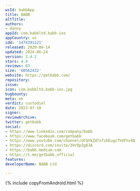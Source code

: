 ```yaml
---
wsId: babbApp
title: BABB
altTitle: 
authors:
- danny
appId: com.babbltd.babb-ios
appCountry: us
idd: '1474391121'
released: 2020-04-14
updated: 2024-06-24
version: 2.4.2
stars: 4.4
reviews: 83
size: '60562432'
website: https://getbabb.com/
repository: 
issue: 
icon: com.babbltd.babb-ios.jpg
bugbounty: 
meta: ok
verdict: custodial
date: 2023-07-10
signer: 
reviewArchive: 
twitter: getbabb
social:
- https://www.linkedin.com/company/babb
- https://www.facebook.com/getbabb
- https://www.youtube.com/channel/UCQtkZd7sfzbEugz7VdFhv4Q
- https://discord.com/invite/39rQp2g6JA
- https://babb.medium.com
- https://t.me/getbabb_official
features: 
developerName: BABB Ltd

---
```


{% include copyFromAndroid.html %}

